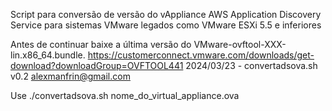 Script para conversão de versão do vAppliance AWS Application Discovery Service para sistemas VMware legados como VMware ESXi 5.5 e inferiores

Antes de continuar baixe a última versão do VMware-ovftool-XXX-lin.x86_64.bundle.
https://customerconnect.vmware.com/downloads/get-download?downloadGroup=OVFTOOL441
2024/03/23 - convertadsova.sh v0.2 <alexmanfrin@gmail.com>

 Use ./convertadsova.sh nome_do_virtual_appliance.ova
